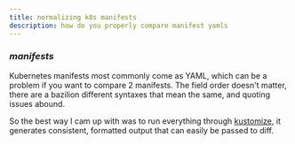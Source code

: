 ```yaml
---
title: normalizing k8s manifests
description: how do you properly compare manifest yamls
---
```


### _manifests_

Kubernetes manifests most commonly come as YAML,
which can be a problem if you want to compare 2 manifests.
The field order doesn't matter,
there are a bazilion different syntaxes that mean the same,
and quoting issues abound.

So the best way I cam up with was to run everything through
[kustomize](https://kustomize.io/),
it generates consistent, formatted output that can easily be passed to diff.
